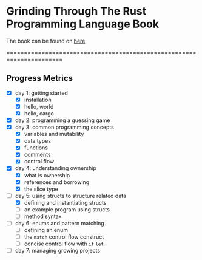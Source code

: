# Grinding Through The Rust Programming Language Book

The book can be found on [here](https://doc.rust-lang.org/book/)

======================================================================
## Progress Metrics
* [x] day 1: getting started
    * [x] installation
    * [x] hello, world
    * [x] hello, cargo
* [x] day 2: programming a guessing game
* [x] day 3: common programming concepts
    * [x] variables and mutability
    * [x] data types
    * [x] functions
    * [x] comments
    * [x] control flow
* [x] day 4: understanding ownership
    * [x] what is ownership
    * [x] references and borrowing
    * [x] the slice type
* [ ] day 5: using structs to structure related data
    * [x] defining and instantiating structs
    * [ ] an example program using structs
    * [ ] method syntax
* [ ] day 6: enums and pattern matching
    * [ ] defining an enum
    * [ ] the `match` control flow construct
    * [ ] concise control flow with `if` `let`
* [ ] day 7: managing growing projects